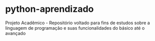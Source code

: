 # python-aprendizado

Projeto Acadêmico - Repositório voltado para fins de estudos sobre a linguagem de programação e suas funcionalidades do básico até o avançado

